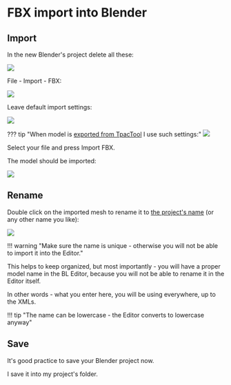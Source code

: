 # FBX import into Blender

## Import

In the new Blender's project delete all these:

![](/pics/2410021001.png)

File - Import - FBX:

![](/pics/2410021001b.png)

Leave default import settings:

![](/pics/2410021001c.png)

??? tip "When model is [exported from TpacTool](/resources/tpactool/#model-export) I use such settings:"
    ![](/pics/2410021001d.png)

Select your file and press Import FBX.

The model should be imported:

![](/pics/2410021001e.png)


## Rename

Double click on the imported mesh to rename it to [the project's name](/3d/environment/#name) (or any other name you like):

![](/pics/2410021007.png)

!!! warning "Make sure the name is unique - otherwise you will not be able to import it into the Editor."

This helps to keep organized, but most importantly - you will have a proper model name in the BL Editor, because you will not be able to rename it in the Editor itself.

In other words - what you enter here, you will be using everywhere, up to the XMLs.

!!! tip "The name can be lowercase - the Editor converts to lowercase anyway"


## Save

It's good practice to save your Blender project now.

I save it into my project's folder.

<br><br>